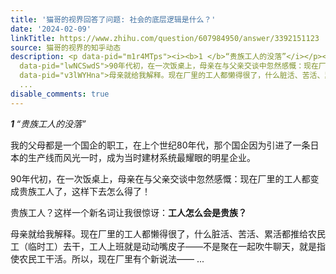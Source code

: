 ```yaml
---
title: '猫哥的视界回答了问题: 社会的底层逻辑是什么？'
date: '2024-02-09'
linkTitle: https://www.zhihu.com/question/607984950/answer/3392151123
source: 猫哥的视界的知乎动态
description: <p data-pid="m1r4MTps"><i><b>1 </b>“贵族工人的没落”</i></p><p data-pid="dy1TKCai">我的父母都是一个国企的职工，在上个世纪80年代，那个国企因为引进了一条日本的生产线而风光一时，成为当时建材系统最耀眼的明星企业。</p><p
  data-pid="lwNCSwdS">90年代初，在一次饭桌上，母亲在与父亲交谈中忽然感慨：现在厂里的工人都变成贵族工人了，这样下去怎么得了！</p><p data-pid="lFmhni1F">贵族工人？这样一个新名词让我很惊讶：<b>工人怎么会是贵族？</b></p><p
  data-pid="v3lWYHna">母亲就给我解释。现在厂里的工人都懒得很了，什么脏活、苦活、累活都推给农民工（临时工）去干，工人上班就是动动嘴皮子——不是聚在一起吹牛聊天，就是指使农民工干活。所以，现在厂里有个新说法——
  ...
disable_comments: true
---
```

<p data-pid="m1r4MTps"><i><b>1 </b>“贵族工人的没落”</i></p><p data-pid="dy1TKCai">我的父母都是一个国企的职工，在上个世纪80年代，那个国企因为引进了一条日本的生产线而风光一时，成为当时建材系统最耀眼的明星企业。</p><p data-pid="lwNCSwdS">90年代初，在一次饭桌上，母亲在与父亲交谈中忽然感慨：现在厂里的工人都变成贵族工人了，这样下去怎么得了！</p><p data-pid="lFmhni1F">贵族工人？这样一个新名词让我很惊讶：<b>工人怎么会是贵族？</b></p><p data-pid="v3lWYHna">母亲就给我解释。现在厂里的工人都懒得很了，什么脏活、苦活、累活都推给农民工（临时工）去干，工人上班就是动动嘴皮子——不是聚在一起吹牛聊天，就是指使农民工干活。所以，现在厂里有个新说法—— ...